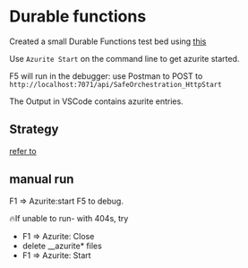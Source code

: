 # Durable functions

Created a small Durable Functions test bed using [this](https://learn.microsoft.com/en-us/azure/azure-functions/durable/durable-functions-isolated-create-first-csharp?pivots=code-editor-vscode)

Use `Azurite Start` on the command line to get azurite started.

F5 will run in the debugger: use Postman to POST to
`http://localhost:7071/api/SafeOrchestration_HttpStart`

The Output in VSCode contains azurite entries.


## Strategy

[refer to](./readme.md)
 
## manual run

F1 => Azurite:start
F5 to debug.

🔥If unable to run- with 404s, try 
- F1 => Azurite: Close
- delete __azurite* files
- F1 => Azurite: Start

<!-- Delete the obj and bin folders.

From the terminal
`cd Template`
`func start`

F5

(Ignore the popup)

Close the terminal? Then it should run the Executing task: func host start 

I am getting `Port 7071 is unavailable. Close the process using that port, or specify another port using --port [-p].`

Will try restarting everything! -->


